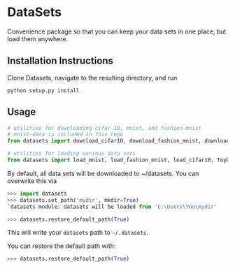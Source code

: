 # DataSets

Convenience package so that you can keep your data sets in one place, but load them anywhere.

## Installation Instructions
Clone Datasets, navigate to the resulting directory, and run

```shell
python setup.py install
```

## Usage
```python
# utilities for downloading cifar-10, mnist, and fashion-mnist
# mnist-data is included in this repo
from datasets import download_cifar10, download_fashion_mnist, download_mnist

# utilities for loading various data sets
from datasets import load_mnist, load_fashion_mnist, load_cifar10, ToyData
```

By default, all data sets will be downloaded to ~/datasets. You can overwrite this via

```python
>>> import datasets
>>> datasets.set_path('mydir', mkdir=True)
`datasets module: datasets will be loaded from 'C:\Users\You\mydir'

>>> datasets.restore_default_path(True)
```

This will write your `datasets` path to `~/.datasets`.

You can restore the default path with:

```python
>>> datasets.restore_default_path(True)
```